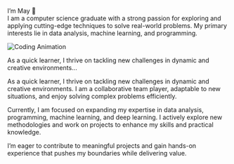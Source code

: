 I’m May  👋  
I am a computer science graduate with a strong passion for exploring and applying cutting-edge techniques to solve real-world problems. My primary interests lie in data analysis, machine learning, and programming.

![Coding Animation](https://media.giphy.com/media/l0HlSNOxJB956qwfK/giphy.gif)

As a quick learner, I thrive on tackling new challenges in dynamic and creative environments...


As a quick learner, I thrive on tackling new challenges in dynamic and creative environments. I am a collaborative team player, adaptable to new situations, and enjoy solving complex problems efficiently.

Currently, I am focused on expanding my expertise in data analysis, programming, machine learning, and deep learning. I actively explore new methodologies and work on projects to enhance my skills and practical knowledge.

I’m eager to contribute to meaningful projects and gain hands-on experience that pushes my boundaries while delivering value.

<!---
May-NweThiri/May-NweThiri is a ✨ special ✨ repository because its `README.md` (this file) appears on your GitHub profile.
You can click the Preview link to take a look at your changes.
--->
